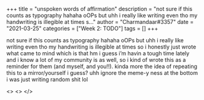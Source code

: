 +++
title = "unspoken words of affirmation"
description = "not sure if this counts as typography hahaha oOPs but uhh i really like writing even tho my handwriting is illegible at times s..."
author = "Charmandaar#3357"
date = "2021-03-25"
categories = ["Week 2: TODO"]
tags = []
+++

not sure if this counts as typography hahaha oOPs but uhh i really like writing even tho my handwriting is illegible at times so i honestly just wrote what came to mind which is that hm i guess i’m havin a tough time lately and i know a lot of my community is as well, so i kind of wrote this as a reminder for them (and myself, and you!!). kinda more the idea of repeating this to a mirror/yourself i guess? uhh ignore the meme-y ness at the bottom i was just writing random shit lol

<>
<>
</>
